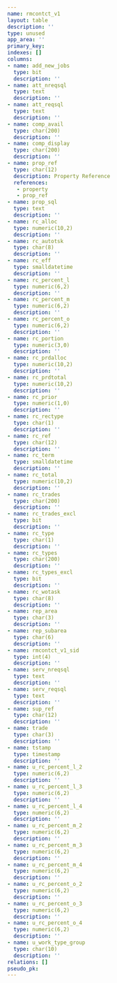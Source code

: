 ```yaml
---
name: rmcontct_v1
layout: table
description: ''
type: unused
app_area: ''
primary_key: 
indexes: []
columns:
- name: add_new_jobs
  type: bit
  description: ''
- name: att_nreqsql
  type: text
  description: ''
- name: att_reqsql
  type: text
  description: ''
- name: comp_avail
  type: char(200)
  description: ''
- name: comp_display
  type: char(200)
  description: ''
- name: prop_ref
  type: char(12)
  description: Property Reference
  references:
   - property
   - prop_ref
- name: prop_sql
  type: text
  description: ''
- name: rc_alloc
  type: numeric(10,2)
  description: ''
- name: rc_autotsk
  type: char(8)
  description: ''
- name: rc_eff
  type: smalldatetime
  description: ''
- name: rc_percent_l
  type: numeric(6,2)
  description: ''
- name: rc_percent_m
  type: numeric(6,2)
  description: ''
- name: rc_percent_o
  type: numeric(6,2)
  description: ''
- name: rc_portion
  type: numeric(3,0)
  description: ''
- name: rc_prdalloc
  type: numeric(10,2)
  description: ''
- name: rc_prdtotal
  type: numeric(10,2)
  description: ''
- name: rc_prior
  type: numeric(1,0)
  description: ''
- name: rc_rectype
  type: char(1)
  description: ''
- name: rc_ref
  type: char(12)
  description: ''
- name: rc_term
  type: smalldatetime
  description: ''
- name: rc_total
  type: numeric(10,2)
  description: ''
- name: rc_trades
  type: char(200)
  description: ''
- name: rc_trades_excl
  type: bit
  description: ''
- name: rc_type
  type: char(1)
  description: ''
- name: rc_types
  type: char(200)
  description: ''
- name: rc_types_excl
  type: bit
  description: ''
- name: rc_wotask
  type: char(8)
  description: ''
- name: rep_area
  type: char(3)
  description: ''
- name: rep_subarea
  type: char(6)
  description: ''
- name: rmcontct_v1_sid
  type: int(4)
  description: ''
- name: serv_nreqsql
  type: text
  description: ''
- name: serv_reqsql
  type: text
  description: ''
- name: sup_ref
  type: char(12)
  description: ''
- name: trade
  type: char(3)
  description: ''
- name: tstamp
  type: timestamp
  description: ''
- name: u_rc_percent_l_2
  type: numeric(6,2)
  description: ''
- name: u_rc_percent_l_3
  type: numeric(6,2)
  description: ''
- name: u_rc_percent_l_4
  type: numeric(6,2)
  description: ''
- name: u_rc_percent_m_2
  type: numeric(6,2)
  description: ''
- name: u_rc_percent_m_3
  type: numeric(6,2)
  description: ''
- name: u_rc_percent_m_4
  type: numeric(6,2)
  description: ''
- name: u_rc_percent_o_2
  type: numeric(6,2)
  description: ''
- name: u_rc_percent_o_3
  type: numeric(6,2)
  description: ''
- name: u_rc_percent_o_4
  type: numeric(6,2)
  description: ''
- name: u_work_type_group
  type: char(10)
  description: ''
relations: []
pseudo_pk: 
---
```


